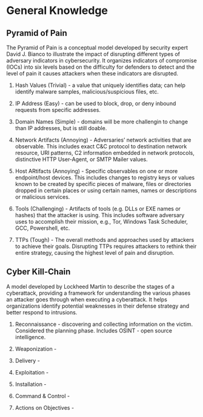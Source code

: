 # General Knowledge

## Pyramid of Pain

The Pyramid of Pain is a conceptual model developed by security expert David J. Bianco to illustrate the impact of disrupting different types of adversary indicators in cybersecurity. It organizes indicators of compromise (IOCs) into six levels based on the difficulty for defenders to detect and the level of pain it causes attackers when these indicators are disrupted.

1. Hash Values (Trivial) - a value that uniquely identifies data; can help identify malware samples, malicious/suspicious files, etc.

2. IP Address (Easy) - can be used to block, drop, or deny inbound requests from specific addresses.

3. Domain Names (Simple) - domains will be more challengin to change than IP addresses, but is still doable.

4. Network Artifacts (Annoying) - Adversaries’ network activities that are observable. This includes exact C&C protocol to destination network resource, URI patterns, C2 information embedded in network protocols, distinctive HTTP User-Agent, or SMTP Mailer values.

5. Host ARtifacts (Annoying) - Specific observables on one or more endpoint/host devices. This includes changes to registry keys or values known to be created by specific pieces of malware, files or directories dropped in certain places or using certain names, names or descriptions or malicious services.

6. Tools (Challenging) - Artifacts of tools (e.g. DLLs or EXE names or hashes) that the attacker is using. This includes software adversary uses to accomplish their mission, e.g., Tor, Windows Task Scheduler, GCC, Powershell, etc.

7. TTPs (Tough) - The overall methods and approaches used by attackers to achieve their goals. Disrupting TTPs requires attackers to rethink their entire strategy, causing the highest level of pain and disruption.

## Cyber Kill-Chain

A model developed by Lockheed Martin to describe the stages of a cyberattack, providing a framework for understanding the various phases an attacker goes through when executing a cyberattack. It helps organizations identify potential weaknesses in their defense strategy and better respond to intrusions.

1. Reconnaissance - discovering and collecting information on the victim. Considered the planning phase. Includes OSINT - open source intelligence.

2. Weaponization -

3. Delivery -

4. Exploitation -

5. Installation -

6. Command & Control -

7. Actions on Objectives -
